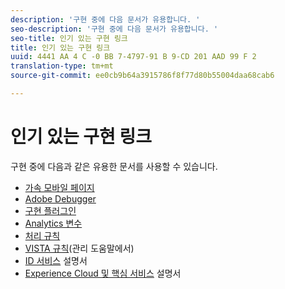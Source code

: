 ```yaml
---
description: '구현 중에 다음 문서가 유용합니다. '
seo-description: '구현 중에 다음 문서가 유용합니다. '
seo-title: 인기 있는 구현 링크
title: 인기 있는 구현 링크
uuid: 4441 AA 4 C -0 BB 7-4797-91 B 9-CD 201 AAD 99 F 2
translation-type: tm+mt
source-git-commit: ee0cb9b64a3915786f8f77d80b55004daa68cab6

---
```



# 인기 있는 구현 링크

구현 중에 다음과 같은 유용한 문서를 사용할 수 있습니다.

* [가속 모바일 페이지](../../implement/js-implementation/accelerated-mobile-pages.md#concept_CDB9B5D07C2A4B33A0B2FFDB8DF4EF68)
* [Adobe Debugger](../../implement/impl-testing/debugger.md#concept_B26FFE005EDD4E0FACB3117AE3E95AA2)
* [구현 플러그인](../../implement/js-implementation/plugins/impl-plugins.md#concept_021F5E4A6BD745AE91E85E7138BE930F)
* [Analytics 변수](../../implement/js-implementation/c-variables/sc-variables.md#concept_E10E43221A2740FAAF900B79CE1EC5FB)
* [처리 규칙](https://marketing.adobe.com/resources/help/en_US/reference/?f=processing_rules)
* [VISTA 규칙](https://marketing.adobe.com/resources/help/en_US/reference/?f=VISTA)(관리 도움말에서)
* [ID 서비스](https://marketing.adobe.com/resources/help/en_US/mcvid/) 설명서
* [Experience Cloud 및 핵심 서비스](https://marketing.adobe.com/resources/help/en_US/mcloud/?f=core_services) 설명서

